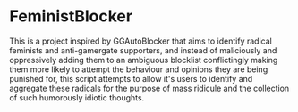FeministBlocker
===============

This is a project inspired by GGAutoBlocker that aims to identify radical
feminists and anti-gamergate supporters, and instead of maliciously and
oppressively adding them to an ambiguous blocklist conflictingly making
them more likely to attempt the behaviour and opinions they are being
punished for, this script attempts to allow it's users to identify and
aggregate these radicals for the purpose of mass ridicule and
the collection of such humorously idiotic thoughts.

